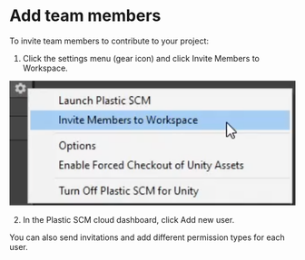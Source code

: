 # Add team members

To invite team members to contribute to your project:


1. Click the settings menu (gear icon) and click Invite Members to Workspace.

![Invite members to project](images/InviteMembers.png)

2. In the Plastic SCM cloud dashboard, click Add new user. 

You can also send invitations and add different permission types for each user.

